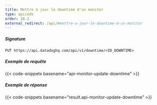 ```yaml
---
title: Mettre à jour le downtime d'un monitor
type: apicode
order: 10.2
external_redirect: /api/#mettre-a-jour-le-downtime-d-un-monitor
---
```


##### Signature
`PUT https://api.datadoghq.com/api/v1/downtime/<ID_DOWNTIME>`
##### Exemple de requête
{{< code-snippets basename="api-monitor-update-downtime" >}}
##### Exemple de réponse
{{< code-snippets basename="result.api-monitor-update-downtime" >}}

